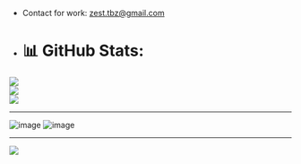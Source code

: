 
- Contact for work: zest.tbz@gmail.com

- # 📊 GitHub Stats:
![](https://github-readme-stats.vercel.app/api?username=zesttbz&theme=default&hide_border=false&include_all_commits=false&count_private=false)<br/>
![](https://github-readme-streak-stats.herokuapp.com/?user=zesttbz&theme=default&hide_border=false)<br/>
![](https://github-readme-stats.vercel.app/api/top-langs/?username=zesttbz&theme=default&hide_border=false&include_all_commits=false&count_private=false&layout=compact)

---
![image](https://img.shields.io/badge/Visual%20Studio%20Code-007ACC.svg?style=for-the-badge&logo=Visual-Studio-Code&logoColor=white) ![image](https://img.shields.io/badge/C++-00599C.svg?style=for-the-badge&logo=C++&logoColor=white)



---
[![](https://visitcount.itsvg.in/api?id=zesttbz&label=Profile%20Views&pretty=true)](https://visitcount.itsvg.in)

<!---
zesttbz/zesttbz is a ✨ special ✨ repository because its `README.md` (this file) appears on your GitHub profile.
You can click the Preview link to take a look at your changes.
--->
